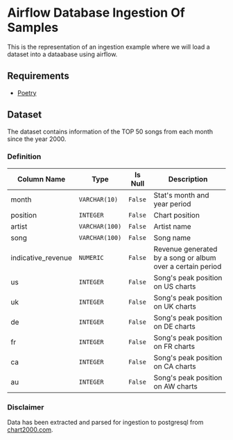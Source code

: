 # Airflow Database Ingestion Of Samples

This is the representation of an ingestion example where we will load a dataset into a dataabase using airflow.

## Requirements

* [Poetry](https://python-poetry.org/)

## Dataset

The dataset contains information of the TOP 50 songs from each month since the year 2000.

### Definition

| Column Name | Type | Is Null | Description |
| - | - | - | - |
| month | `VARCHAR(10)` | `False` | Stat's month and year period |
| position | `INTEGER` | `False` | Chart position |
| artist | `VARCHAR(100)` | `False` | Artist name |
| song | `VARCHAR(100)` | `False` | Song name |
| indicative_revenue | `NUMERIC` | `False` | Revenue generated by a song or album over a certain period |
| us | `INTEGER` | `False` | Song's peak position on US charts |
| uk | `INTEGER` | `False` | Song's peak position on UK charts |
| de | `INTEGER` | `False` | Song's peak position on DE charts |
| fr | `INTEGER` | `False` | Song's peak position on FR charts |
| ca | `INTEGER` | `False` | Song's peak position on CA charts |
| au | `INTEGER` | `False` | Song's peak position on AW charts |

### Disclaimer

Data has been extracted and parsed for ingestion to postgresql from [chart2000.com](https://chart2000.com/about.htm). 
